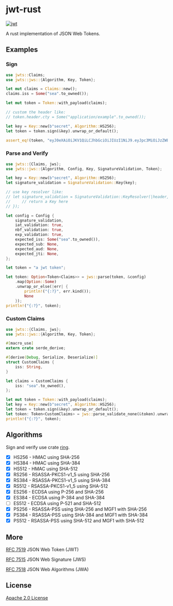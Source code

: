 # jwt-rust

[![jwt](http://jwt.io/img/logo-asset.svg)](http://jwt.io)

A rust implementation of JSON Web Tokens.

## Examples

### Sign

```rust
use jwts::Claims;
use jwts::jws::{Algorithm, Key, Token};

let mut claims = Claims::new();
claims.iss = Some("sea".to_owned());

let mut token = Token::with_payload(claims);

// custom the header like:
// token.header.cty = Some("application/example".to_owned());

let key = Key::new(b"secret", Algorithm::HS256);
let token = token.sign(&key).unwrap_or_default();

assert_eq!(token, "eyJ0eXAiOiJKV1QiLCJhbGciOiJIUzI1NiJ9.eyJpc3MiOiJzZWEifQ.L0DLtDjydcSK-c0gTyOYbmUQ_LUCZzqAGCINn2OLhFs");
```

### Parse and Verify

```rust
use jwts::{Claims, jws};
use jwts::jws::{Algorithm, Config, Key, SignatureValidation, Token};

let key = Key::new(b"secret", Algorithm::HS256);
let signature_validation = SignatureValidation::Key(key);

// use key resolver like:
// let signature_validation = SignatureValidation::KeyResolver(|header, payload| {
//     // return a Key here
// });

let config = Config {
    signature_validation,
    iat_validation: true,
    nbf_validation: true,
    exp_validation: true,
    expected_iss: Some("sea".to_owned()),
    expected_sub: None,
    expected_aud: None,
    expected_jti: None,
};

let token = "a jwt token";

let token: Option<Token<Claims>> = jws::parse(token, &config)
    .map(Option::Some)
    .unwrap_or_else(|err| {
        println!("{:?}", err.kind());
        None
    });
println!("{:?}", token);
```

### Custom Claims

```rust
use jwts::{Claims, jws};
use jwts::jws::{Algorithm, Key, Token};

#[macro_use]
extern crate serde_derive;

#[derive(Debug, Serialize, Deserialize)]
struct CustomClaims {
    iss: String,
}

let claims = CustomClaims {
    iss: "sea".to_owned(),
};

let mut token = Token::with_payload(claims);
let key = Key::new(b"secret", Algorithm::HS256);
let token = token.sign(&key).unwrap_or_default();
let token: Token<CustomClaims> = jws::parse_validate_none(&token).unwrap();
println!("{:?}", token);
```

## Algorithms

Sign and verify use crate [ring](https://crates.io/crates/ring).

- [x] HS256 - HMAC using SHA-256
- [x] HS384 - HMAC using SHA-384
- [x] HS512 - HMAC using SHA-512
- [x] RS256 - RSASSA-PKCS1-v1_5 using SHA-256
- [x] RS384 - RSASSA-PKCS1-v1_5 using SHA-384
- [x] RS512 - RSASSA-PKCS1-v1_5 using SHA-512
- [x] ES256 - ECDSA using P-256 and SHA-256
- [x] ES384 - ECDSA using P-384 and SHA-384
- [ ] ES512 - ECDSA using P-521 and SHA-512
- [x] PS256 - RSASSA-PSS using SHA-256 and MGF1 with SHA-256
- [x] PS384 - RSASSA-PSS using SHA-384 and MGF1 with SHA-384
- [x] PS512 - RSASSA-PSS using SHA-512 and MGF1 with SHA-512

## More

[RFC 7519](https://tools.ietf.org/html/rfc7519) JSON Web Token (JWT)

[RFC 7515](https://tools.ietf.org/html/rfc7515) JSON Web Signature (JWS)

[RFC 7518](https://tools.ietf.org/html/rfc7518) JSON Web Algorithms (JWA)

## License

[Apache 2.0 License](http://www.apache.org/licenses/LICENSE-2.0)
